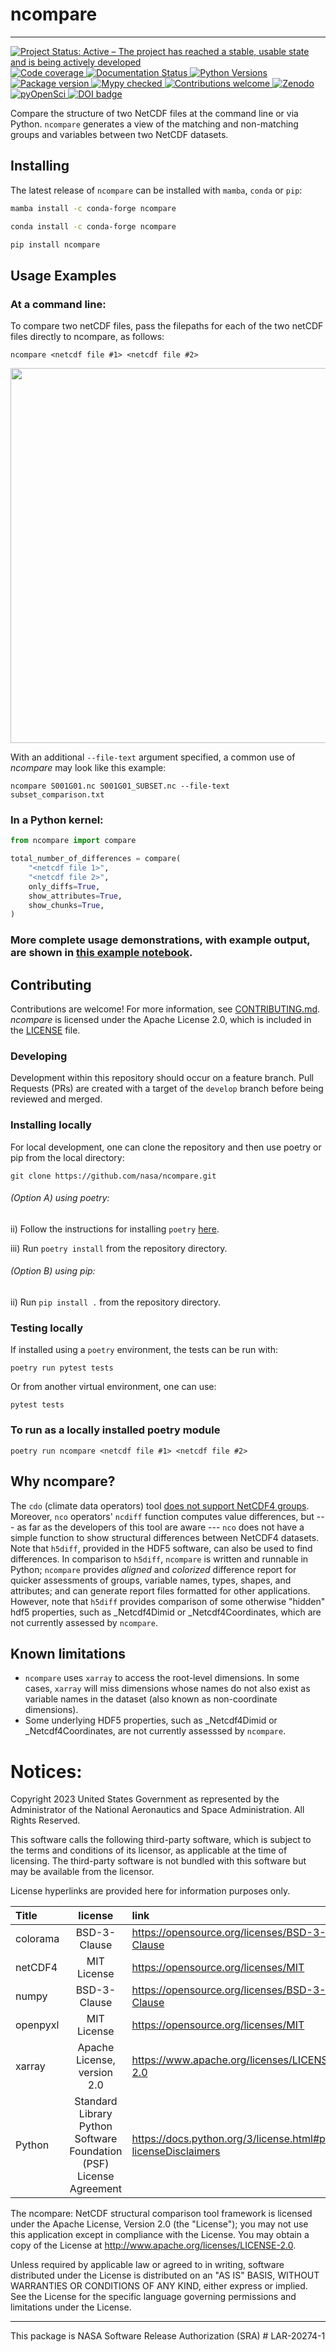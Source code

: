 # ncompare
_____

<a href="https://www.repostatus.org/#active" target="_blank">
    <img src="https://www.repostatus.org/badges/latest/active.svg" alt="Project Status: Active – The project has reached a stable, usable state and is being actively developed">
</a>
<a href="https://codecov.io/gh/nasa/ncompare">
 <img src="https://codecov.io/gh/nasa/ncompare/graph/badge.svg?token=5JJUNA1Z6S" alt="Code coverage">
</a>
<a href="https://ncompare.readthedocs.io/en/latest/?badge=latest">
    <img src="https://readthedocs.org/projects/ncompare/badge/?version=latest" alt="Documentation Status">
</a>
<a href="https://pypi.org/project/ncompare/" target="_blank">
    <img src="https://img.shields.io/pypi/pyversions/ncompare.svg" alt="Python Versions">
</a>
<a href="https://pypi.org/project/ncompare" target="_blank">
    <img src="https://img.shields.io/pypi/v/ncompare?color=%2334D058label=pypi%20package" alt="Package version">
</a>
<a href="https://mypy-lang.org/" target="_blank">
    <img src="https://www.mypy-lang.org/static/mypy_badge.svg" alt="Mypy checked">
</a>
<a href="https://github.com/nasa/ncompare/issues" target="_blank">
    <img src="https://img.shields.io/badge/contributions-welcome-brightgreen.svg?" alt="Contributions welcome">
</a>
<a href="https://doi.org/10.5281/zenodo.10625407" target="_blank">
    <img src="https://zenodo.org/badge/DOI/10.5281/zenodo.10625407.svg" alt="Zenodo">
</a>
<a href="https://github.com/pyOpenSci/software-review/issues/146" target="_blank">
    <img src="https://tinyurl.com/y22nb8up?" alt="pyOpenSci">
</a>
<a style="border-width:0" href="https://doi.org/10.21105/joss.06490">
  <img src="https://joss.theoj.org/papers/10.21105/joss.06490/status.svg" alt="DOI badge" >
</a>

Compare the structure of two NetCDF files at the command line or via Python.
`ncompare` generates a view of the matching and non-matching groups and variables between two NetCDF datasets.


## Installing

The latest release of `ncompare` can be installed with `mamba`, `conda` or `pip`:

```bash
mamba install -c conda-forge ncompare
```
```bash
conda install -c conda-forge ncompare
```
```bash
pip install ncompare
```

## Usage Examples

### At a command line:
To compare two netCDF files,
pass the filepaths for each of the two netCDF files directly to ncompare, as follows:

```console
ncompare <netcdf file #1> <netcdf file #2>
```

<img src="https://github.com/nasa/ncompare/assets/114174502/1964096e-829d-4fe1-96a5-63581ade2d38" width="600" />


With an additional `--file-text` argument specified,
a common use of _ncompare_ may look like this example:

```console
ncompare S001G01.nc S001G01_SUBSET.nc --file-text subset_comparison.txt
```

### In a Python kernel:

```python
from ncompare import compare

total_number_of_differences = compare(
    "<netcdf file 1>", 
    "<netcdf file 2>", 
    only_diffs=True,
    show_attributes=True,
    show_chunks=True,
)
```


### More complete usage demonstrations, with example output, are shown in [this example notebook](https://ncompare.readthedocs.io/en/latest/example/ncompare-example-usage/).

## Contributing

Contributions are welcome! For more information, see [CONTRIBUTING.md](CONTRIBUTING.md).
_ncompare_ is licensed under the Apache License 2.0,
which is included in the [LICENSE](LICENSE) file.


### Developing

Development within this repository should occur on a feature branch.
Pull Requests (PRs) are created with a target of the `develop` branch before being reviewed and merged.

### Installing locally

For local development, one can clone the repository and then use poetry or pip from the local directory:

```console
git clone https://github.com/nasa/ncompare.git
```

###### (Option A) using poetry:
ii) Follow the instructions for installing `poetry` [here](https://python-poetry.org/docs/).

iii) Run ```poetry install``` from the repository directory.

###### (Option B) using pip:

ii) Run ```pip install .``` from the repository directory.


### Testing locally

If installed using a `poetry` environment, the tests can be run with:
```console
poetry run pytest tests
```

Or from another virtual environment, one can use:
```console
pytest tests
```

### To run as a locally installed poetry module

```console
poetry run ncompare <netcdf file #1> <netcdf file #2>
```


## Why ncompare?

The `cdo` (climate data operators) tool
[does not support NetCDF4 groups](https://code.mpimet.mpg.de/boards/2/topics/12073).
Moreover, `nco` operators' `ncdiff` function computes value differences, but
--- as far as the developers of this tool are aware ---
`nco` does not have a simple function to show structural differences between NetCDF4 datasets.
 Note that `h5diff`, provided in the HDF5 software, can also be used to find differences.
In comparison to `h5diff`, `ncompare` is written and runnable in Python; `ncompare` provides _aligned_ and
_colorized_ difference report for quicker assessments of groups, variable names, types, shapes, and attributes;
and can generate report files formatted for other applications. However, note that
`h5diff` provides comparison of some otherwise "hidden" hdf5 properties, such as _Netcdf4Dimid or _Netcdf4Coordinates,
which are not currently assessed by `ncompare`.

## Known limitations

- `ncompare` uses `xarray` to access the root-level dimensions.
In some cases, `xarray` will miss dimensions whose names do not also exist as variable names in the dataset
  (also known as non-coordinate dimensions).
- Some underlying HDF5 properties, such as _Netcdf4Dimid or _Netcdf4Coordinates, are not currently assesssed by `ncompare`.

# Notices:

Copyright 2023 United States Government as represented by the Administrator of the
National Aeronautics and Space Administration. All Rights Reserved.

This software calls the following third-party software,
which is subject to the terms and conditions of its licensor,
as applicable at the time of licensing.
The third-party software is not bundled with this software but may be available from the licensor.

License hyperlinks are provided here for information purposes only.


| Title    |                               license                               | link                                                          |
|:---------|:-------------------------------------------------------------------:|:--------------------------------------------------------------|
| colorama |                            BSD-3-Clause                             | https://opensource.org/licenses/BSD-3-Clause                  |
| netCDF4  |                             MIT License                             | https://opensource.org/licenses/MIT                           |
| numpy    |                            BSD-3-Clause                             | https://opensource.org/licenses/BSD-3-Clause                  |
| openpyxl |                             MIT License                             | https://opensource.org/licenses/MIT                           |
| xarray   |                     Apache License, version 2.0                     | https://www.apache.org/licenses/LICENSE-2.0                   |
| Python   | Standard Library Python Software Foundation (PSF) License Agreement | https://docs.python.org/3/license.html#psf-licenseDisclaimers |


The ncompare: NetCDF structural comparison tool framework is licensed under the Apache License,
Version 2.0 (the "License");
you may not use this application except in compliance with the License.
You may obtain a copy of the License at http://www.apache.org/licenses/LICENSE-2.0.

Unless required by applicable law or agreed to in writing,
software distributed under the License is distributed on an "AS IS" BASIS,
WITHOUT WARRANTIES OR CONDITIONS OF ANY KIND, either express or implied.
See the License for the specific language governing permissions and limitations under the License.

---
This package is NASA Software Release Authorization (SRA) # LAR-20274-1
